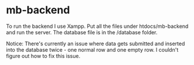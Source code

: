 # mb-backend
 
To run the backend I use Xampp. Put all the files under htdocs/mb-backend and run the server. The database file is in the /database folder.

Notice: There's currently an issue where data gets submitted and inserted into the database twice - one normal row and one empty row. I couldn't figure out how to fix this issue.
